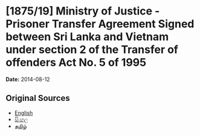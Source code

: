 # [1875/19] Ministry of Justice - Prisoner Transfer Agreement Signed between Sri Lanka and Vietnam under section 2 of the Transfer of offenders Act No. 5 of 1995

**Date:** 2014-08-12

## Original Sources

- [English](https://documents.gov.lk/view/extra-gazettes/2014/8/1875-19_E.pdf)
- [සිංහල](https://documents.gov.lk/view/extra-gazettes/2014/8/1875-19_S.pdf)
- [தமிழ்](https://documents.gov.lk/view/extra-gazettes/2014/8/1875-19_T.pdf)
